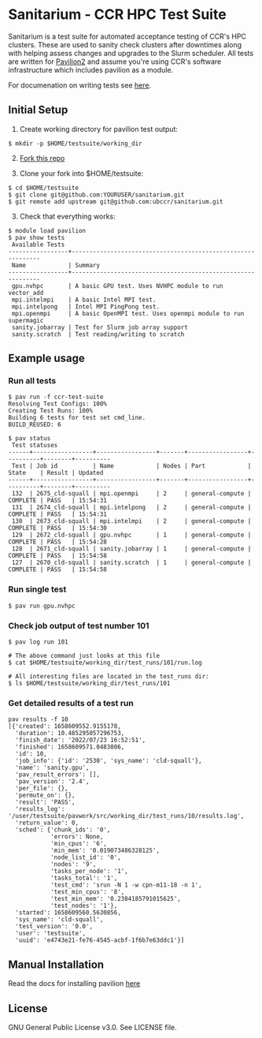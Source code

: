 # Sanitarium - CCR HPC Test Suite

Sanitarium is a test suite for automated acceptance testing of CCR's HPC
clusters. These are used to sanity check clusters after downtimes along with
helping assess changes and upgrades to the Slurm scheduler. All tests are
written for [Pavilion2](https://github.com/hpc/pavilion2) and assume you're
using CCR's software infrastructure which includes pavilion as a module.

For documenation on writing tests see [here](https://pavilion2.readthedocs.io/en/latest/).

## Initial Setup

1. Create working directory for pavilion test output:

```
$ mkdir -p $HOME/testsuite/working_dir
```

2. [Fork this repo](https://github.com/ubccr/sanitarium/fork)


3. Clone your fork into $HOME/testsuite:

```
$ cd $HOME/testsuite
$ git clone git@github.com:YOURUSER/sanitarium.git
$ git remote add upstream git@github.com:ubccr/sanitarium.git
```

3. Check that everything works:

```
$ module load pavilion
$ pav show tests
 Available Tests                                                                
-----------------+-------------------------------------------------------------
 Name            | Summary                                                     
-----------------+-------------------------------------------------------------
 gpu.nvhpc       | A basic GPU test. Uses NVHPC module to run vector_add       
 mpi.intelmpi    | A basic Intel MPI test.                                     
 mpi.intelpong   | Intel MPI PingPong test.                                    
 mpi.openmpi     | A basic OpenMPI test. Uses openmpi module to run supermagic 
 sanity.jobarray | Test for Slurm job array support                            
 sanity.scratch  | Test reading/writing to scratch   
```

## Example usage

### Run all tests

```
$ pav run -f ccr-test-suite
Resolving Test Configs: 100%
Creating Test Runs: 100%
Building 6 tests for test set cmd_line.
BUILD_REUSED: 6

$ pav status
 Test statuses                                                                                
------+-----------------+-----------------+-------+-----------------+----------+--------+----------
 Test | Job id          | Name            | Nodes | Part            | State    | Result | Updated  
------+-----------------+-----------------+-------+-----------------+----------+--------+----------
 132  | 2675_cld-squall | mpi.openmpi     | 2     | general-compute | COMPLETE | PASS   | 15:54:31 
 131  | 2674_cld-squall | mpi.intelpong   | 2     | general-compute | COMPLETE | PASS   | 15:54:31 
 130  | 2673_cld-squall | mpi.intelmpi    | 2     | general-compute | COMPLETE | PASS   | 15:54:30 
 129  | 2672_cld-squall | gpu.nvhpc       | 1     | general-compute | COMPLETE | PASS   | 15:54:28 
 128  | 2671_cld-squall | sanity.jobarray | 1     | general-compute | COMPLETE | PASS   | 15:54:58 
 127  | 2670_cld-squall | sanity.scratch  | 1     | general-compute | COMPLETE | PASS   | 15:54:58 
```

### Run single test

```
$ pav run gpu.nvhpc
```

### Check job output of test number 101

```
$ pav log run 101

# The above command just looks at this file
$ cat $HOME/testsuite/working_dir/test_runs/101/run.log

# All interesting files are located in the test_runs dir:
$ ls $HOME/testsuite/working_dir/test_runs/101
```

### Get detailed results of a test run

```
pav results -f 10
[{'created': 1658609552.9155178,
  'duration': 10.485295057296753,
  'finish_date': '2022/07/23 16:52:51',
  'finished': 1658609571.0483806,
  'id': 10,
  'job_info': {'id': '2530', 'sys_name': 'cld-squall'},
  'name': 'sanity.gpu',
  'pav_result_errors': [],
  'pav_version': '2.4',
  'per_file': {},
  'permute_on': {},
  'result': 'PASS',
  'results_log': '/user/testsuite/pavwork/src/working_dir/test_runs/10/results.log',
  'return_value': 0,
  'sched': {'chunk_ids': '0',
            'errors': None,
            'min_cpus': '6',
            'min_mem': '0.019073486328125',
            'node_list_id': '0',
            'nodes': '9',
            'tasks_per_node': '1',
            'tasks_total': '1',
            'test_cmd': 'srun -N 1 -w cpn-m11-18 -n 1',
            'test_min_cpus': '8',
            'test_min_mem': '0.2384185791015625',
            'test_nodes': '1'},
  'started': 1658609560.5630856,
  'sys_name': 'cld-squall',
  'test_version': '0.0',
  'user': 'testsuite',
  'uuid': 'e4743e21-fe76-4545-acbf-1f6b7e63ddc1'}]
```

## Manual Installation

Read the docs for installing pavilion [here](https://pavilion2.readthedocs.io/en/latest/install.html)

## License

GNU General Public License v3.0. See LICENSE file.
